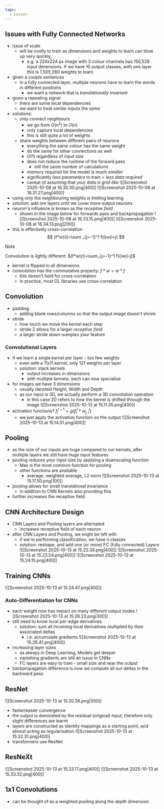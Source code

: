 ```yaml
---
tags:
  - Lesson
---
```


## Issues with Fully Connected Networks
- issue of scale
	- will be costly to train as dimensions and weights to learn can blow up very quickly, 
		- e.g. a 224x224 px image with 3 colour channels has 150,528 input dimensions. If we have 10 output classes, with one layer this is 1,505,280 weights to learn
- given a couple sentences
	- in a fully connected layer, multiple neurons have to learn the words in different positions
		- we want a network that is *translationally invariant*
- given a repeating signal 
	- there are some local dependencies 
	- we want to treat similar inputs the same
- *solutions*: 
	- only connect neighbours
		- we go from $O(n^2)$ to $O(n)$
		- only capture local dependencies
		- this is still quite a lot of weights
	- share weights between different pairs of neurons
		- everything the same colour has the same weight
		- do the same for other connections as well
		- $O(1)$ regardless of input size
		- does not reduce the runtime of the forward pass
			- still the same number of calculations
		- memory required for the model is much *smaller*
		- significantly *less parameters* to train = *less data required*
		- caveat of assuming that your *data is grid-like*
![[Screenshot 2025-10-08 at 16.30.30.png|400]]
![[Screenshot 2025-10-08 at 16.31.27.png|400]]
- using only the neighbouring weights is limiting learning
- *solution*: add ore layers until we cover more output neurons
- neuron's influence is known as the *receptive field*
	- shown in the image below for forwards pass and backpropagation 
![[Screenshot 2025-10-08 at 16.33.15.png|400]]
![[Screenshot 2025-10-08 at 16.34.13.png|200]]
- this is effectively cross-correlation
$$
(f*w)(i)=\sum _{j=-1}^1 f(i)w(i+j)
$$
> [!note]
Convolution is lightly different: $(f*w)(i)=\sum_{j=-1}^1 f(i)w(i-j)$
- kernel is flipped in all dimensions
- convolution has the commutative property: $f*w=w*f$
	- this doesn't hold for cross-correlation
	- in practice, most DL libraries use cross-correlation 
## Convolution
- padding
	- adding blank rows/columns so that the output image doesn't shrink
- stride
	- how much we move the kernel each step
	- stride 2 allows for a larger *receptive field*
	- a larger stride *down-samples* your feature
### Convolutional Layers
- if we learn a single kernel per layer - too few weights
	- even with a 11x11 kernel, only 121 weights per layer
	- *solution*: stack kernels
		- output increases in dimensions
		- with multiple kernels, each can now specialise
- for images we have 3 dimensions
	- usually denoted Height, Width and Depth
	- as our input is 3D, we actually perform a 3D convolution operation
		- in this case 2D refers to how the kernel is shifted through the image
		![[Screenshot 2025-10-13 at 15.11.35.png|400]]
- activation functions? $f_i^{l+1} = g(f_i^l * w_{j,i}^l)$
	- we just apply the activation function on the output
![[Screenshot 2025-10-13 at 15.14.51.png|400]]
## Pooling
- as the size of our inputs are huge compared to our kernels, after multiple layers we still have huge input features
- pooling reduces your input size by applying a downscaling function
	- Max is the most common function for pooling
	- other functions are available
		- average, weighted average, L2 norm
![[Screenshot 2025-10-13 at 15.17.50.png|100]]
- pooling allows for small translational invariance
	- in addition to CNN Kernels also providing this
- further increases the receptive field
## CNN Architecture Design 
- CNN Layers and Pooling layers are alternated
	- increases receptive field of each neuron
- after CNN Layers and Pooling, we might be left with
	- if we're performing classification, we have $n$ classes
	- solution: reshape, and add one (or more) FC (fully connected) Layers
![[Screenshot 2025-10-13 at 15.23.39.png|400]]
![[Screenshot 2025-10-13 at 15.23.54.png|400]]
![[Screenshot 2025-10-13 at 15.24.15.png|400]]
## Training CNNs
![[Screenshot 2025-10-13 at 15.24.47.png|400]]
### Auto-Differentiation for CNNs
- each weight now has impact on many different output nodes
![[Screenshot 2025-10-13 at 15.26.23.png|300]]
- still need to know local per-edge derivatives
	- solution: sum all incoming local derivatives multiplied by their associated deltas
		- i.e. accumulate gradients
![[Screenshot 2025-10-13 at 15.28.41.png|400]]
- increasing layer sizes
	- as always in Deep Learning, Models get deeper
	- vanishing gradients are still an issue in CNNs
	- FC layers are easy to train - small size and near the output
- backpropagation difference is now we compute all our deltas in the backward pass
## ResNet
![[Screenshot 2025-10-13 at 15.30.36.png|300]]
- faster/easier convergence
- the output is dominated by the residual (original) input, therefore only slight differences are learnt
- layers are constructed as identity mappings as a starting point, and almost acting as regularisation
![[Screenshot 2025-10-13 at 15.32.31.png|400]]
- transformers use ResNet
## ResNeXt
![[Screenshot 2025-10-13 at 15.33.17.png|400]]
![[Screenshot 2025-10-13 at 15.33.32.png|400]]
## 1x1 Convolutions
- can be thought of as a weighted pooling along the *depth* dimension
